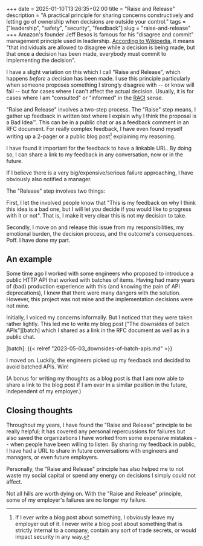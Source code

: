 +++
date = 2025-01-10T13:26:35+02:00
title = "Raise and Release"
description = "A practical principle for sharing concerns constructively and letting go of ownership when decisions are outside your control."
tags = ["leadership", "safety", "security", "feedback"]
slug = "raise-and-release"
+++
Amazon's founder Jeff Besos is famous for his "disagree and commit" management principle used in leadership. [According to Wikipedia][disagree-commit], it means "that individuals are allowed to disagree while a decision is being made, but that once a decision has been made, everybody must commit to implementing the decision".

[disagree-commit]: https://en.wikipedia.org/wiki/Disagree_and_commit

I have a slight variation on this which I call "Raise and Release", which happens _before_ a decision has been made. I use this principle particularly when someone proposes something I strongly disagree with -- or know will fail -- but for cases where I can't affect the actual decision. Usually, it is for cases where I am "consulted" or "informed" in the [RACI][raci] sense.

[raci]: https://en.wikipedia.org/wiki/Responsibility_assignment_matrix

"Raise and Release" involves a two-step process. The "Raise" step means, I gather up feedback in written text where I explain why I think the proposal is a Bad Idea:tm:. This can be in a public chat or as a feedback comment in an RFC document. For really complex feedback, I have even found myself writing up a 2-pager or a public blog post[^1] explaining my reasoning.

[^1]: If I ever write a blog post about something, I obviously leave my employer out of it. I never write a blog post about something that is strictly internal to a company, contain any sort of trade secrets, or would impact security in any way.

I have found it important for the feedback to have a linkable URL. By doing so, I can share a link to my feedback in any conversation, now or in the future.

If I believe there is a very big/expensive/serious failure approaching, I have obviously also notified a manager.

The "Release" step involves two things:

First, I let the involved people know that "This is my feedback on why I think this idea is a bad one, but I will let _you_ decide if you would like to progress with it or not". That is, I make it very clear this is not my decision to take.

Secondly, I move on and release this issue from my responsibilities, my emotional burden, the decision process, and the outcome's consequences. Poff. I have done my part.

## An example

Some time ago I worked with some engineers who proposed to introduce a public HTTP API that worked with batches of items. Having had many years of (bad) production experience with this (and knowing the pain of API deprecations), I knew that there were many dangers with the solution. However, this project was not mine and the implementation decisions were not mine.

Initially, I voiced my concerns informally. But I noticed that they were taken rather lightly. This led me to write my blog post ["The downsides of batch APIs"][batch] which I shared as a link in the RFC document as well as in a public chat.

[batch]: {{< relref "2023-05-03_downsides-of-batch-apis.md" >}}

I moved on. Luckily, the engineers picked up my feedback and decided to avoid batched APIs. Win!

(A bonus for writing my thoughts as a blog post is that I am now able to share a link to the blog post if I am ever in a similar position in the future, independent of my employer.)

## Closing thoughts

Throughout my years, I have found the "Raise and Release" principle to be really helpful; It has covered any personal repercussions for failures but also saved the organizations I have worked from some expensive mistakes -- when people have been willing to listen. By sharing my feedback in public, I have had a URL to share in future conversations with engineers and managers, or even future employers.

Personally, the "Raise and Release" principle has also helped me to not waste my social capital or spend any energy on decisions I simply could not affect.

Not all hills are worth dying on. With the "Raise and Release" principle, some of my employer's failures are no longer _my_ failure.
